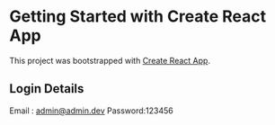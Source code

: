 # Getting Started with Create React App

This project was bootstrapped with [Create React App](https://github.com/facebook/create-react-app).

## Login Details

Email : admin@admin.dev
Password:123456




